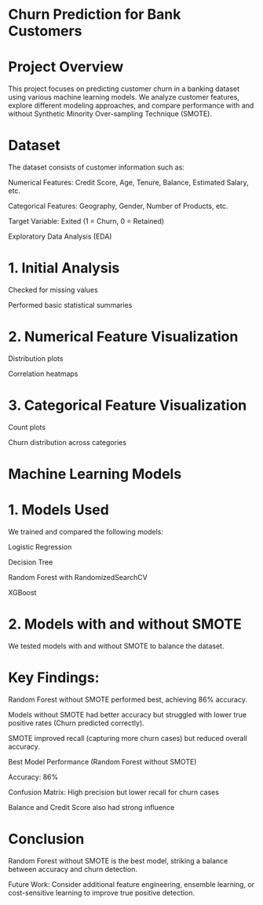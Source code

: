 # Churn Prediction for Bank Customers

# Project Overview

This project focuses on predicting customer churn in a banking dataset using various machine learning models. We analyze customer features, explore different modeling approaches, and compare performance with and without Synthetic Minority Over-sampling Technique (SMOTE).

# Dataset

The dataset consists of customer information such as:

Numerical Features: Credit Score, Age, Tenure, Balance, Estimated Salary, etc.

Categorical Features: Geography, Gender, Number of Products, etc.

Target Variable: Exited (1 = Churn, 0 = Retained)

Exploratory Data Analysis (EDA)

# 1. Initial Analysis

Checked for missing values

Performed basic statistical summaries

# 2. Numerical Feature Visualization

Distribution plots

Correlation heatmaps

# 3. Categorical Feature Visualization

Count plots

Churn distribution across categories

# Machine Learning Models

# 1. Models Used

We trained and compared the following models:

Logistic Regression

Decision Tree

Random Forest with RandomizedSearchCV

XGBoost

# 2. Models with and without SMOTE

We tested models with and without SMOTE to balance the dataset.

# Key Findings:

Random Forest without SMOTE performed best, achieving 86% accuracy.

Models without SMOTE had better accuracy but struggled with lower true positive rates (Churn predicted correctly).

SMOTE improved recall (capturing more churn cases) but reduced overall accuracy.

Best Model Performance (Random Forest without SMOTE)

Accuracy: 86%

Confusion Matrix: High precision but lower recall for churn cases



Balance and Credit Score also had strong influence

# Conclusion

Random Forest without SMOTE is the best model, striking a balance between accuracy and churn detection.

Future Work: Consider additional feature engineering, ensemble learning, or cost-sensitive learning to improve true positive detection.

